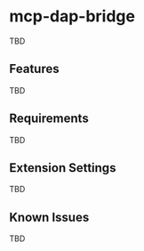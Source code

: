 # mcp-dap-bridge 

TBD

## Features

TBD

## Requirements

TBD

## Extension Settings

TBD

## Known Issues

TBD
